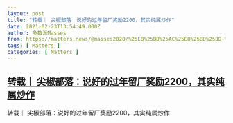 ```yaml
---
layout: post
title: "转载｜ 尖椒部落：说好的过年留厂奖励2200，其实纯属炒作"
date: 2021-02-23T13:54:49.000Z
author: 多数派Masses
from: https://matters.news/@masses2020/%25E8%25BD%25AC%25E8%25BD%25BD-%25E5%25B0%2596%25E6%25A4%2592%25E9%2583%25A8%25E8%2590%25BD-%25E8%25AF%25B4%25E5%25A5%25BD%25E7%259A%2584%25E8%25BF%2587%25E5%25B9%25B4%25E7%2595%2599%25E5%258E%2582%25E5%25A5%2596%25E5%258A%25B12200-%25E5%2585%25B6%25E5%25AE%259E%25E7%25BA%25AF%25E5%25B1%259E%25E7%2582%2592%25E4%25BD%259C-bafyreibo4o4mn5fhji6fr2i77run3vi76rt25roohfant4o2lcwpoefvfy
tags: [ Matters ]
categories: [ Matters ]
---
```

<!--1614088489000-->
[转载｜ 尖椒部落：说好的过年留厂奖励2200，其实纯属炒作](https://matters.news/@masses2020/%25E8%25BD%25AC%25E8%25BD%25BD-%25E5%25B0%2596%25E6%25A4%2592%25E9%2583%25A8%25E8%2590%25BD-%25E8%25AF%25B4%25E5%25A5%25BD%25E7%259A%2584%25E8%25BF%2587%25E5%25B9%25B4%25E7%2595%2599%25E5%258E%2582%25E5%25A5%2596%25E5%258A%25B12200-%25E5%2585%25B6%25E5%25AE%259E%25E7%25BA%25AF%25E5%25B1%259E%25E7%2582%2592%25E4%25BD%259C-bafyreibo4o4mn5fhji6fr2i77run3vi76rt25roohfant4o2lcwpoefvfy)
------

<div>
转载｜ 尖椒部落：说好的过年留厂奖励2200，其实纯属炒作
</div>
